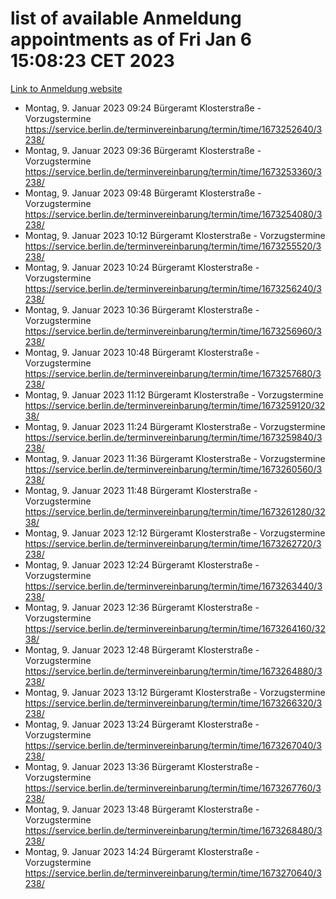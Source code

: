 # list of available Anmeldung appointments as of Fri Jan  6 15:08:23 CET 2023
[Link to Anmeldung website](https://service.berlin.de/terminvereinbarung/termin/tag.php?termin=0&anliegen[]=120686&dienstleisterlist=122210,122217,327316,122219,327312,122227,327314,122231,327346,122243,327348,122252,329742,122260,329745,122262,329748,122254,329751,122271,327278,122273,327274,122277,327276,330436,122280,327294,122282,327290,122284,327292,327539,122291,327270,122285,327266,122286,327264,122296,327268,150230,329760,122301,327282,122297,327286,122294,327284,122312,329763,122314,329775,122304,327330,122311,327334,122309,327332,122281,327352,122279,329772,122276,327324,122274,327326,122267,329766,122246,327318,122251,327320,122257,327322,122208,327298,122226,327300,121362,121364&herkunft=http%3A%2F%2Fservice.berlin.de%2Fdienstleistung%2F120686%2F)
- Montag, 9. Januar 2023 09:24 Bürgeramt Klosterstraße - Vorzugstermine https://service.berlin.de/terminvereinbarung/termin/time/1673252640/3238/
- Montag, 9. Januar 2023 09:36 Bürgeramt Klosterstraße - Vorzugstermine https://service.berlin.de/terminvereinbarung/termin/time/1673253360/3238/
- Montag, 9. Januar 2023 09:48 Bürgeramt Klosterstraße - Vorzugstermine https://service.berlin.de/terminvereinbarung/termin/time/1673254080/3238/
- Montag, 9. Januar 2023 10:12 Bürgeramt Klosterstraße - Vorzugstermine https://service.berlin.de/terminvereinbarung/termin/time/1673255520/3238/
- Montag, 9. Januar 2023 10:24 Bürgeramt Klosterstraße - Vorzugstermine https://service.berlin.de/terminvereinbarung/termin/time/1673256240/3238/
- Montag, 9. Januar 2023 10:36 Bürgeramt Klosterstraße - Vorzugstermine https://service.berlin.de/terminvereinbarung/termin/time/1673256960/3238/
- Montag, 9. Januar 2023 10:48 Bürgeramt Klosterstraße - Vorzugstermine https://service.berlin.de/terminvereinbarung/termin/time/1673257680/3238/
- Montag, 9. Januar 2023 11:12 Bürgeramt Klosterstraße - Vorzugstermine https://service.berlin.de/terminvereinbarung/termin/time/1673259120/3238/
- Montag, 9. Januar 2023 11:24 Bürgeramt Klosterstraße - Vorzugstermine https://service.berlin.de/terminvereinbarung/termin/time/1673259840/3238/
- Montag, 9. Januar 2023 11:36 Bürgeramt Klosterstraße - Vorzugstermine https://service.berlin.de/terminvereinbarung/termin/time/1673260560/3238/
- Montag, 9. Januar 2023 11:48 Bürgeramt Klosterstraße - Vorzugstermine https://service.berlin.de/terminvereinbarung/termin/time/1673261280/3238/
- Montag, 9. Januar 2023 12:12 Bürgeramt Klosterstraße - Vorzugstermine https://service.berlin.de/terminvereinbarung/termin/time/1673262720/3238/
- Montag, 9. Januar 2023 12:24 Bürgeramt Klosterstraße - Vorzugstermine https://service.berlin.de/terminvereinbarung/termin/time/1673263440/3238/
- Montag, 9. Januar 2023 12:36 Bürgeramt Klosterstraße - Vorzugstermine https://service.berlin.de/terminvereinbarung/termin/time/1673264160/3238/
- Montag, 9. Januar 2023 12:48 Bürgeramt Klosterstraße - Vorzugstermine https://service.berlin.de/terminvereinbarung/termin/time/1673264880/3238/
- Montag, 9. Januar 2023 13:12 Bürgeramt Klosterstraße - Vorzugstermine https://service.berlin.de/terminvereinbarung/termin/time/1673266320/3238/
- Montag, 9. Januar 2023 13:24 Bürgeramt Klosterstraße - Vorzugstermine https://service.berlin.de/terminvereinbarung/termin/time/1673267040/3238/
- Montag, 9. Januar 2023 13:36 Bürgeramt Klosterstraße - Vorzugstermine https://service.berlin.de/terminvereinbarung/termin/time/1673267760/3238/
- Montag, 9. Januar 2023 13:48 Bürgeramt Klosterstraße - Vorzugstermine https://service.berlin.de/terminvereinbarung/termin/time/1673268480/3238/
- Montag, 9. Januar 2023 14:24 Bürgeramt Klosterstraße - Vorzugstermine https://service.berlin.de/terminvereinbarung/termin/time/1673270640/3238/
